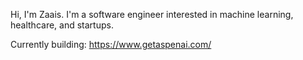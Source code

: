 
Hi, I'm Zaais. I'm a software engineer interested in machine learning, healthcare, and startups.

Currently building: https://www.getaspenai.com/
